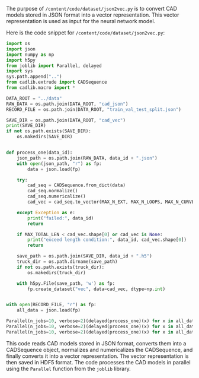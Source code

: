 The purpose of `/content/code/dataset/json2vec.py` is to convert CAD models stored in JSON format into a vector representation. This vector representation is used as input for the neural network model.

Here is the code snippet for `/content/code/dataset/json2vec.py`:

```python
import os
import json
import numpy as np
import h5py
from joblib import Parallel, delayed
import sys
sys.path.append("..")
from cadlib.extrude import CADSequence
from cadlib.macro import *

DATA_ROOT = "../data"
RAW_DATA = os.path.join(DATA_ROOT, "cad_json")
RECORD_FILE = os.path.join(DATA_ROOT, "train_val_test_split.json")

SAVE_DIR = os.path.join(DATA_ROOT, "cad_vec")
print(SAVE_DIR)
if not os.path.exists(SAVE_DIR):
    os.makedirs(SAVE_DIR)


def process_one(data_id):
    json_path = os.path.join(RAW_DATA, data_id + ".json")
    with open(json_path, "r") as fp:
        data = json.load(fp)

    try:
        cad_seq = CADSequence.from_dict(data)
        cad_seq.normalize()
        cad_seq.numericalize()
        cad_vec = cad_seq.to_vector(MAX_N_EXT, MAX_N_LOOPS, MAX_N_CURVES, MAX_TOTAL_LEN, pad=False)

    except Exception as e:
        print("failed:", data_id)
        return

    if MAX_TOTAL_LEN < cad_vec.shape[0] or cad_vec is None:
        print("exceed length condition:", data_id, cad_vec.shape[0])
        return

    save_path = os.path.join(SAVE_DIR, data_id + ".h5")
    truck_dir = os.path.dirname(save_path)
    if not os.path.exists(truck_dir):
        os.makedirs(truck_dir)

    with h5py.File(save_path, 'w') as fp:
        fp.create_dataset("vec", data=cad_vec, dtype=np.int)


with open(RECORD_FILE, "r") as fp:
    all_data = json.load(fp)

Parallel(n_jobs=10, verbose=2)(delayed(process_one)(x) for x in all_data["train"])
Parallel(n_jobs=10, verbose=2)(delayed(process_one)(x) for x in all_data["validation"])
Parallel(n_jobs=10, verbose=2)(delayed(process_one)(x) for x in all_data["test"])
```

This code reads CAD models stored in JSON format, converts them into a CADSequence object, normalizes and numericalizes the CADSequence, and finally converts it into a vector representation. The vector representation is then saved in HDF5 format. The code processes the CAD models in parallel using the `Parallel` function from the `joblib` library.